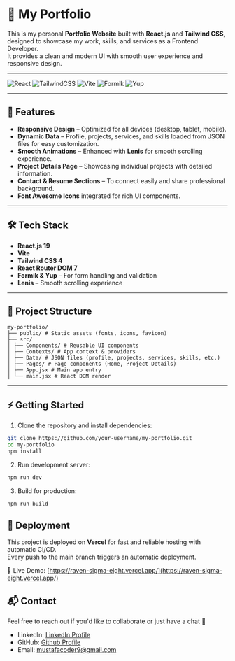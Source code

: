 # 🌟 My Portfolio

This is my personal **Portfolio Website** built with **React.js** and **Tailwind CSS**, designed to showcase my work, skills, and services as a Frontend Developer.  
It provides a clean and modern UI with smooth user experience and responsive design.

---

![React](https://img.shields.io/badge/React-20232A?style=for-the-badge&logo=react&logoColor=61DAFB)
![TailwindCSS](https://img.shields.io/badge/Tailwind_CSS-38B2AC?style=for-the-badge&logo=tailwind-css&logoColor=white)
![Vite](https://img.shields.io/badge/Vite-646CFF?style=for-the-badge&logo=vite&logoColor=FFD62E)
![Formik](https://img.shields.io/badge/Formik-FF5722?style=for-the-badge&logo=formik&logoColor=white)
![Yup](https://img.shields.io/badge/Yup-008080?style=for-the-badge)

---

## 🚀 Features

- **Responsive Design** – Optimized for all devices (desktop, tablet, mobile).
- **Dynamic Data** – Profile, projects, services, and skills loaded from JSON files for easy customization.
- **Smooth Animations** – Enhanced with **Lenis** for smooth scrolling experience.
- **Project Details Page** – Showcasing individual projects with detailed information.
- **Contact & Resume Sections** – To connect easily and share professional background.
- **Font Awesome Icons** integrated for rich UI components.

---

## 🛠️ Tech Stack

- **React.js 19**
- **Vite**
- **Tailwind CSS 4**
- **React Router DOM 7**
- **Formik & Yup** – For form handling and validation
- **Lenis** – Smooth scrolling experience

---

## 📂 Project Structure

    my-portfolio/
    ├── public/ # Static assets (fonts, icons, favicon)
    ├── src/
    │ ├── Components/ # Reusable UI components
    │ ├── Contexts/ # App context & providers
    │ ├── Data/ # JSON files (profile, projects, services, skills, etc.)
    │ ├── Pages/ # Page components (Home, Project Details)
    │ ├── App.jsx # Main app entry
    │ └── main.jsx # React DOM render

---

## ⚡ Getting Started

1. Clone the repository and install dependencies:

```bash
git clone https://github.com/your-username/my-portfolio.git
cd my-portfolio
npm install
```

2. Run development server:

```bash
npm run dev
```

3. Build for production:

```bash
npm run build
```

## 📌 Deployment

This project is deployed on **Vercel** for fast and reliable hosting with automatic CI/CD.  
Every push to the main branch triggers an automatic deployment.

🔗 Live Demo: [https://raven-sigma-eight.vercel.app/](https://raven-sigma-eight.vercel.app/)

## 📬 Contact

Feel free to reach out if you'd like to collaborate or just have a chat 🚀

- LinkedIn: [LinkedIn Profile](https://www.linkedin.com/in/sh3dowone1/)
- GitHub: [Github Profile](https://github.com/Mustafa-Sayed-M)
- Email: mustafacoder9@gmail.com
